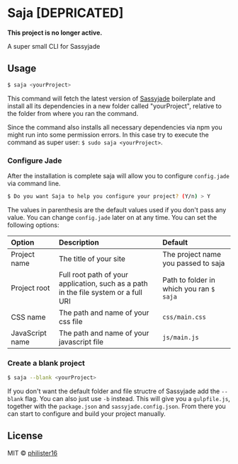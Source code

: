 # Saja [DEPRICATED]

**This project is no longer active.**

A super small CLI for Sassyjade
## Usage
```bash
$ saja <yourProject>
```
This command will fetch the latest version of [Sassyjade](http://rhinerock.com/sassyjade) boilerplate and install all its dependencies in a new folder called "yourProject", relative to the folder from where you ran the command.

Since the command also installs all necessary dependencies via npm you might run into some permission errors. In this case try to execute the command as super user: `$ sudo saja <yourProject>`.
### Configure Jade
After the installation is complete saja will allow you to configure `config.jade` via command line.
```bash
$ Do you want Saja to help you configure your project? (Y/n) > Y
```
The values in parenthesis are the default values used if you don't pass any value. You can change `config.jade` later on at any time. You can set the following options:

Option | Description | Default
:----- | :---------- | :------
Project name | The title of your site | The project name you passed to saja
Project root | Full root path of your application, such as a path in the file system or a full URI | Path to folder in which you ran `$ saja`
CSS name | The path and name of your css file | `css/main.css`
JavaScript name | The path and name of your javascript file | `js/main.js`
### Create a blank project
```bash
$ saja --blank <yourProject>
```
If you don't want the default folder and file structre of Sassyjade add the `--blank` flag. You can also just use `-b` instead. This will give you a `gulpfile.js`, together with the `package.json` and `sassyjade.config.json`. From there you can start to configure and build your project manually.
## License
MIT &copy; [philister16](mailto:phil@rhinerock.com)
